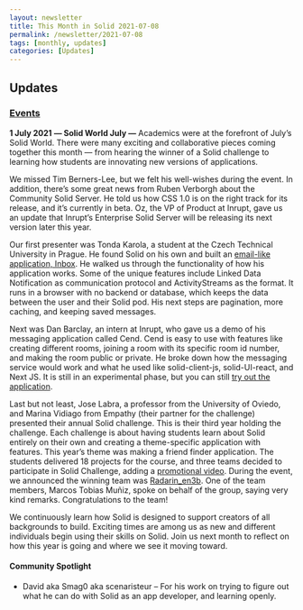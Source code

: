 ```yaml
---
layout: newsletter
title: This Month in Solid 2021-07-08
permalink: /newsletter/2021-07-08
tags: [monthly, updates]
categories: [Updates]
---
```


## Updates

### [Events](https://solidproject.org/events)

**1 July 2021** **— Solid World July —** Academics were at the forefront of July’s Solid World. There were many exciting and collaborative pieces coming together this month — from hearing the winner of a Solid challenge to learning how students are innovating new versions of applications.

We missed Tim Berners-Lee, but we felt his well-wishes during the event. In addition, there’s some great news from Ruben Verborgh about the Community Solid Server. He told us how CSS 1.0 is on the right track for its release, and it’s currently in beta. Oz, the VP of Product at Inrupt, gave us an update that Inrupt’s Enterprise Solid Server will be releasing its next version later this year. 

Our first presenter was Tonda Karola, a student at the Czech Technical University in Prague. He found Solid on his own and built an [email-like application, Inbox](https://github.com/WhyINeedToFillUsername/inbox). He walked us through the functionality of how his application works. Some of the unique features include Linked Data Notification as communication protocol and ActivityStreams as the format. It runs in a browser with no backend or database, which keeps the data between the user and their Solid pod. His next steps are pagination, more caching, and keeping saved messages. 

Next was Dan Barclay, an intern at Inrupt, who gave us a demo of his messaging application called Cend. Cend is easy to use with features like creating different rooms, joining a room with its specific room id number, and making the room public or private. He broke down how the messaging service would work and what he used like solid-client-js, solid-UI-react, and Next JS. It is still in an experimental phase, but you can still [try out the application](cend-inrupt.vercel.app).

Last but not least, Jose Labra, a professor from the University of Oviedo, and Marina Vidiago from Empathy (their partner for the challenge) presented their annual Solid challenge. This is their third year holding the challenge. Each challenge is about having students learn about Solid entirely on their own and creating a theme-specific application with features. This year’s theme was making a friend finder application. The students delivered 18 projects for the course, and three teams decided to participate in Solid Challenge, adding a [promotional video](https://www.youtube.com/watch?v=FcsDOgOPnX8). During the event, we announced the winning team was [Radarin_en3b](https://github.com/Arquisoft/radarin_en3b). One of the team members, Marcos Tobias Muñiz, spoke on behalf of the group, saying very kind remarks. Congratulations to the team!

We continuously learn how Solid is designed to support creators of all backgrounds to build. Exciting times are among us as new and different individuals begin using their skills on Solid. Join us next month to reflect on how this year is going and where we see it moving toward. 


#### Community Spotlight

* David aka Smag0 aka scenaristeur – For his work on trying to figure out what he can do with Solid as an app developer, and learning openly.
